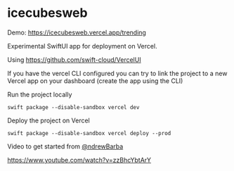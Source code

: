 # icecubesweb

Demo: https://icecubesweb.vercel.app/trending

Experimental SwiftUI app for deployment on Vercel.

Using https://github.com/swift-cloud/VercelUI

If you have the vercel CLI configured you can try to link the project to a new Vercel app on your dashboard (create the app using the CLI)

Run the project locally

`swift package --disable-sandbox vercel dev`

Deploy the project on Vercel

`swift package --disable-sandbox vercel deploy --prod`

Video to get started from [@ndrewBarba](https://github.com/AndrewBarba)

https://www.youtube.com/watch?v=zzBhcYbtArY
